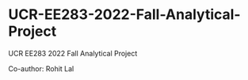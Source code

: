 # UCR-EE283-2022-Fall-Analytical-Project
UCR EE283 2022 Fall Analytical Project

Co-author: Rohit Lal 
